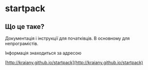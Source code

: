 startpack
=========

Що це таке?
-----------

Документація і інструкції для початківців. В основному для непрограмістів.


Інформація знаходиться за адресою

[http://kraiany.github.io/startpack](http://kraiany.github.io/startpack)
